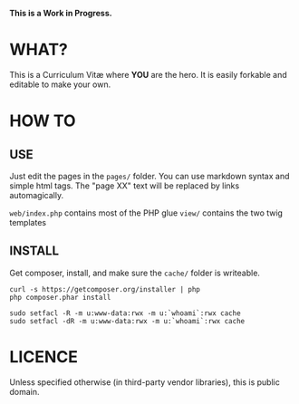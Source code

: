 
**This is a Work in Progress.**


# WHAT?

This is a Curriculum Vitæ where **YOU** are the hero.
It is easily forkable and editable to make your own.


# HOW TO

## USE

Just edit the pages in the `pages/` folder. You can use markdown syntax and simple html tags.
The "page XX" text will be replaced by links automagically.

`web/index.php` contains most of the PHP glue
`view/` contains the two twig templates

## INSTALL

Get composer, install, and make sure the `cache/` folder is writeable.

    curl -s https://getcomposer.org/installer | php
    php composer.phar install

    sudo setfacl -R -m u:www-data:rwx -m u:`whoami`:rwx cache
    sudo setfacl -dR -m u:www-data:rwx -m u:`whoami`:rwx cache


# LICENCE

Unless specified otherwise (in third-party vendor libraries), this is public domain.
